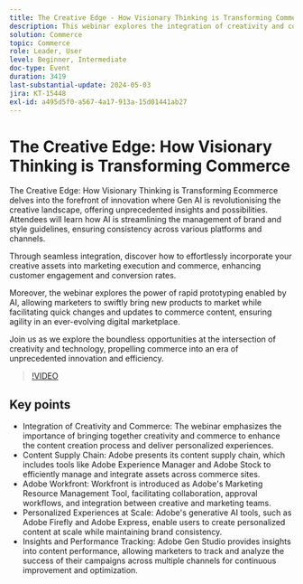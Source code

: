```yaml
---
title: The Creative Edge - How Visionary Thinking is Transforming Commerce
description: This webinar explores the integration of creativity and commerce, showcasing how Adobe's tools and technologies can help manage assets, scale content creation, and streamline the content supply chain. It discusses the importance of bringing creativity and commerce together and covers topics such as personalized experiences, managing assets, and using tools like Adobe Workfront, Adobe Experience Manager, and Adobe Stock to streamline the content creation process.
solution: Commerce
topic: Commerce
role: Leader, User
level: Beginner, Intermediate
doc-type: Event
duration: 3419
last-substantial-update: 2024-05-03
jira: KT-15448
exl-id: a495d5f0-a567-4a17-913a-15d01441ab27
---
```

# The Creative Edge: How Visionary Thinking is Transforming Commerce

The Creative Edge: How Visionary Thinking is Transforming Ecommerce delves into the forefront of innovation where Gen AI is revolutionising the creative landscape, offering unprecedented insights and possibilities. Attendees will learn how AI is streamlining the management of brand and style guidelines, ensuring consistency across various platforms and channels.

Through seamless integration, discover how to effortlessly incorporate your creative assets into marketing execution and commerce, enhancing customer engagement and conversion rates.

Moreover, the webinar explores the power of rapid prototyping enabled by AI, allowing marketers to swiftly bring new products to market while facilitating quick changes and updates to commerce content, ensuring agility in an ever-evolving digital marketplace.

Join us as we explore the boundless opportunities at the intersection of creativity and technology, propelling commerce into an era of unprecedented innovation and efficiency.

>[!VIDEO](https://video.tv.adobe.com/v/3428818/?learn=on)

## Key points

* Integration of Creativity and Commerce: The webinar emphasizes the importance of bringing together creativity and commerce to enhance the content creation process and deliver personalized experiences.
* Content Supply Chain: Adobe presents its content supply chain, which includes tools like Adobe Experience Manager and Adobe Stock to efficiently manage and integrate assets across commerce sites.
* Adobe Workfront: Workfront is introduced as Adobe's Marketing Resource Management Tool, facilitating collaboration, approval workflows, and integration between creative and marketing teams.
* Personalized Experiences at Scale: Adobe's generative AI tools, such as Adobe Firefly and Adobe Express, enable users to create personalized content at scale while maintaining brand consistency.
* Insights and Performance Tracking: Adobe Gen Studio provides insights into content performance, allowing marketers to track and analyze the success of their campaigns across multiple channels for continuous improvement and optimization.
